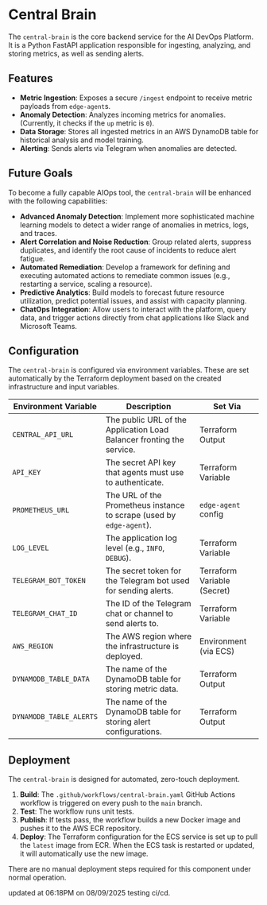 # Central Brain

The `central-brain` is the core backend service for the AI DevOps Platform. It is a Python FastAPI application responsible for ingesting, analyzing, and storing metrics, as well as sending alerts.

## Features

*   **Metric Ingestion**: Exposes a secure `/ingest` endpoint to receive metric payloads from `edge-agent`s.
*   **Anomaly Detection**: Analyzes incoming metrics for anomalies. (Currently, it checks if the `up` metric is `0`).
*   **Data Storage**: Stores all ingested metrics in an AWS DynamoDB table for historical analysis and model training.
*   **Alerting**: Sends alerts via Telegram when anomalies are detected.

## Future Goals

To become a fully capable AIOps tool, the `central-brain` will be enhanced with the following capabilities:

*   **Advanced Anomaly Detection**: Implement more sophisticated machine learning models to detect a wider range of anomalies in metrics, logs, and traces.
*   **Alert Correlation and Noise Reduction**: Group related alerts, suppress duplicates, and identify the root cause of incidents to reduce alert fatigue.
*   **Automated Remediation**: Develop a framework for defining and executing automated actions to remediate common issues (e.g., restarting a service, scaling a resource).
*   **Predictive Analytics**: Build models to forecast future resource utilization, predict potential issues, and assist with capacity planning.
*   **ChatOps Integration**: Allow users to interact with the platform, query data, and trigger actions directly from chat applications like Slack and Microsoft Teams.

## Configuration

The `central-brain` is configured via environment variables. These are set automatically by the Terraform deployment based on the created infrastructure and input variables.

| Environment Variable  | Description                                                                 | Set Via                  |
| --------------------- | --------------------------------------------------------------------------- | ------------------------ |
| `CENTRAL_API_URL`     | The public URL of the Application Load Balancer fronting the service.         | Terraform Output         |
| `API_KEY`             | The secret API key that agents must use to authenticate.                      | Terraform Variable       |
| `PROMETHEUS_URL`      | The URL of the Prometheus instance to scrape (used by `edge-agent`).          | `edge-agent` config      |
| `LOG_LEVEL`           | The application log level (e.g., `INFO`, `DEBUG`).                            | Terraform Variable       |
| `TELEGRAM_BOT_TOKEN`  | The secret token for the Telegram bot used for sending alerts.                | Terraform Variable (Secret) |
| `TELEGRAM_CHAT_ID`    | The ID of the Telegram chat or channel to send alerts to.                     | Terraform Variable       |
| `AWS_REGION`          | The AWS region where the infrastructure is deployed.                          | Environment (via ECS)    |
| `DYNAMODB_TABLE_DATA` | The name of the DynamoDB table for storing metric data.                       | Terraform Output         |
| `DYNAMODB_TABLE_ALERTS`| The name of the DynamoDB table for storing alert configurations.              | Terraform Output         |

## Deployment

The `central-brain` is designed for automated, zero-touch deployment.

1.  **Build**: The `.github/workflows/central-brain.yaml` GitHub Actions workflow is triggered on every push to the `main` branch.
2.  **Test**: The workflow runs unit tests.
3.  **Publish**: If tests pass, the workflow builds a new Docker image and pushes it to the AWS ECR repository.
4.  **Deploy**: The Terraform configuration for the ECS service is set up to pull the `latest` image from ECR. When the ECS task is restarted or updated, it will automatically use the new image.

There are no manual deployment steps required for this component under normal operation.

updated at 06:18PM on 08/09/2025
testing ci/cd.